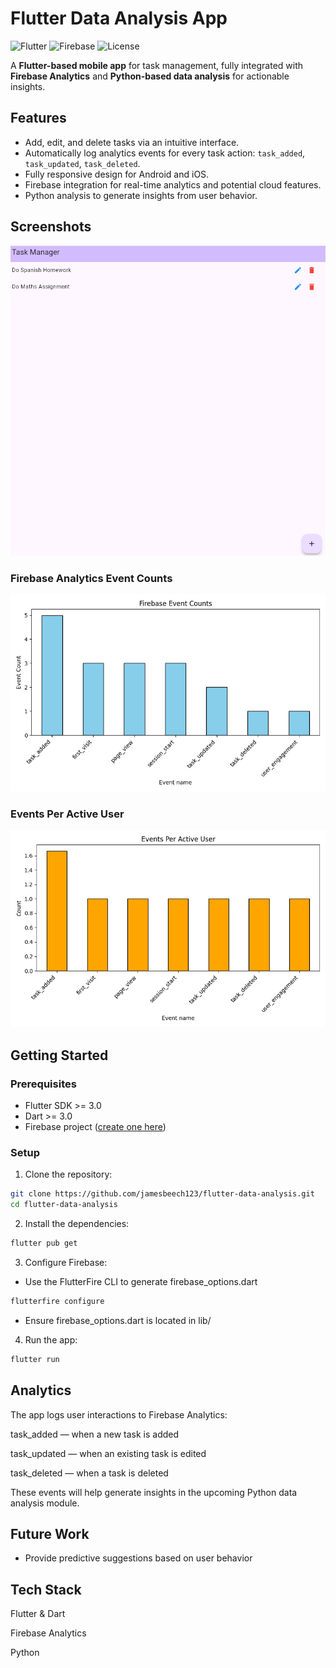 # Flutter Data Analysis App

![Flutter](https://img.shields.io/badge/Flutter-3.13-blue)
![Firebase](https://img.shields.io/badge/Firebase-Analytics-orange)
![License](https://img.shields.io/badge/license-MIT-green)

A **Flutter-based mobile app** for task management, fully integrated with **Firebase Analytics** and **Python-based data analysis** for actionable insights.

## Features

- Add, edit, and delete tasks via an intuitive interface.  
- Automatically log analytics events for every task action: `task_added`, `task_updated`, `task_deleted`.  
- Fully responsive design for Android and iOS.  
- Firebase integration for real-time analytics and potential cloud features.  
- Python analysis to generate insights from user behavior.

## Screenshots

![Task Page](student_work_tracker/screenshots/task_page.png)

### Firebase Analytics Event Counts

![Event Counts](student_work_tracker/screenshots/event_counts.png)

### Events Per Active User

![Events Per Active User](student_work_tracker/screenshots/events_per_user.png)


## Getting Started

### Prerequisites

- Flutter SDK >= 3.0  
- Dart >= 3.0  
- Firebase project ([create one here](https://console.firebase.google.com/))  

### Setup

1. Clone the repository:

```bash
git clone https://github.com/jamesbeech123/flutter-data-analysis.git
cd flutter-data-analysis
```


2. Install the dependencies:

```bash
flutter pub get
```

3. Configure Firebase:
- Use the FlutterFire CLI to generate firebase_options.dart

```bash
flutterfire configure
```
- Ensure firebase_options.dart is located in lib/

4. Run the app:

```bash
flutter run
```
## Analytics

The app logs user interactions to Firebase Analytics:

task_added — when a new task is added

task_updated — when an existing task is edited

task_deleted — when a task is deleted

These events will help generate insights in the upcoming Python data analysis module.

## Future Work

- Provide predictive suggestions based on user behavior

## Tech Stack

Flutter & Dart

Firebase Analytics

Python 


